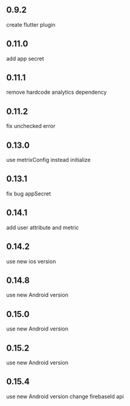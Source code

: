 ## 0.9.2
create flutter plugin
## 0.11.0
add app secret
## 0.11.1
remove hardcode analytics dependency
## 0.11.2
fix unchecked error
## 0.13.0
use metrixConfig instead initialize
## 0.13.1
fix bug appSecret
## 0.14.1
add user attribute and metric
## 0.14.2
use new ios version
## 0.14.8
use new Android version
## 0.15.0
use new Android version
## 0.15.2
use new Android version
## 0.15.4
use new Android version
change firebaseId api

